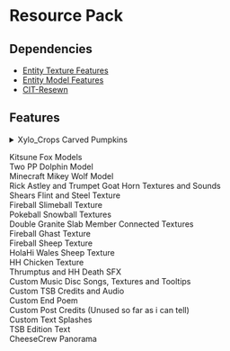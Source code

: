 # Resource Pack
## Dependencies
* [Entity Texture Features](https://modrinth.com/mod/entitytexturefeatures/versions)
* [Entity Model Features](https://modrinth.com/mod/entity-model-features/versions)
* [CIT-Resewn](https://modrinth.com/mod/cit-resewn/versions)
## Features
<details>
<summary>Xylo_Crops Carved Pumpkins</summary>
Normal carved pumpkins are weighted 4095
Xylo's inner skin layer is weighted 10 and blinks

![Xylo_inner](https://github.com/Thrumptus/TSB-Bits/blob/main/Images/Xylo_inner.png?raw=true)
And his outer skin layer is weighted 1
</details>

Kitsune Fox Models\
Two PP Dolphin Model\
Minecraft Mikey Wolf Model\
Rick Astley and Trumpet Goat Horn Textures and Sounds\
Shears Flint and Steel Texture\
Fireball Slimeball Texture\
Pokeball Snowball Textures\
Double Granite Slab Member Connected Textures\
Fireball Ghast Texture\
Fireball Sheep Texture\
HolaHi Wales Sheep Texture\
HH Chicken Texture\
Thrumptus and HH Death SFX\
Custom Music Disc Songs, Textures and Tooltips\
Custom TSB Credits and Audio\
Custom End Poem\
Custom Post Credits (Unused so far as i can tell)\
Custom Text Splashes\
TSB Edition Text\
CheeseCrew Panorama
